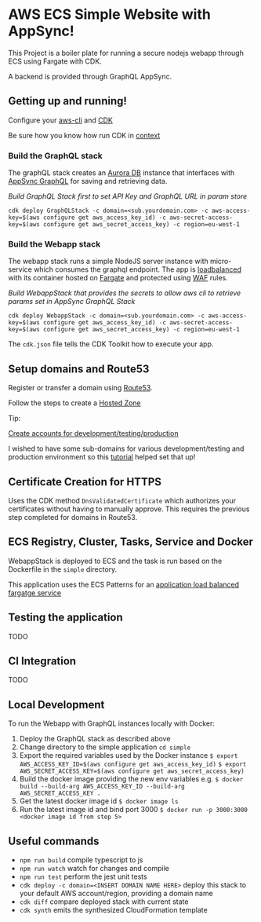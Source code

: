 # AWS ECS Simple Website with AppSync!

This Project is a boiler plate for running a secure nodejs webapp through ECS using Fargate with CDK.

A backend is provided through GraphQL AppSync.

## Getting up and running!

Configure your [aws-cli](https://docs.aws.amazon.com/cli/latest/userguide/cli-chap-configure.html) and [CDK](https://aws.amazon.com/cdk/)

Be sure how you know how run CDK in [context](https://docs.aws.amazon.com/cdk/latest/guide/context.html)

### Build the GraphQL stack

The graphQL stack creates an [Aurora DB](https://aws.amazon.com/rds/aurora/?aurora-whats-new.sort-by=item.additionalFields.postDateTime&aurora-whats-new.sort-order=desc) instance that interfaces with [AppSync GraphQL](https://aws.amazon.com/appsync/) for saving and retrieving data.

*Build GraphQL Stack first to set API Key and GraphQL URL in param store*

`cdk deploy GraphQLStack -c domain=<sub.yourdomain.com> -c aws-access-key=$(aws configure get aws_access_key_id) -c aws-secret-access-key=$(aws configure get aws_secret_access_key) -c region=eu-west-1`

### Build the Webapp stack

The webapp stack runs a simple NodeJS server instance with micro-service which consumes the graphql endpoint.
The app is [loadbalanced](https://aws.amazon.com/elasticloadbalancing/?elb-whats-new.sort-by=item.additionalFields.postDateTime&elb-whats-new.sort-order=desc) with its container hosted on [Fargate](https://aws.amazon.com/fargate/?whats-new-cards.sort-by=item.additionalFields.postDateTime&whats-new-cards.sort-order=desc&fargate-blogs.sort-by=item.additionalFields.createdDate&fargate-blogs.sort-order=desc) and protected using [WAF](https://aws.amazon.com/waf/) rules.

*Build WebappStack that provides the secrets to allow aws cli to retrieve params set in AppSync GraphQL Stack*


`cdk deploy WebappStack -c domain=<sub.yourdomain.com> -c aws-access-key=$(aws configure get aws_access_key_id) -c aws-secret-access-key=$(aws configure get aws_secret_access_key) -c region=eu-west-1`

The `cdk.json` file tells the CDK Toolkit how to execute your app.

## Setup domains and Route53

Register or transfer a domain using [Route53](https://docs.aws.amazon.com/Route53/latest/DeveloperGuide/Welcome.html).

Follow the steps to create a [Hosted Zone](https://docs.aws.amazon.com/Route53/latest/DeveloperGuide/hosted-zones-working-with.html)

Tip: 

[Create accounts for development/testing/production](https://aws.amazon.com/organizations/getting-started/best-practices/)

I wished to have some sub-domains for various development/testing and production environment so this [tutorial](https://serverless-stack.com/chapters/share-route-53-domains-across-aws-accounts.html) helped set that up!

## Certificate Creation for HTTPS

Uses the CDK method `DnsValidatedCertificate` which authorizes your certificates without having to manually approve. 
This requires the previous step completed for domains in Route53.

## ECS Registry, Cluster, Tasks, Service and Docker

WebappStack is deployed to ECS and the task is run based on the Dockerfile in the `simple` directory.

This application uses the ECS Patterns for an [application load balanced fargatge service](https://docs.aws.amazon.com/cdk/api/latest/docs/@aws-cdk_aws-ecs-patterns.ApplicationLoadBalancedFargateService.html)

## Testing the application

TODO

## CI Integration

TODO

## Local Development

To run the Webapp with GraphQL instances locally with Docker:

1. Deploy the GraphQL stack as described above
2. Change directory to the simple application `cd simple` 
3. Export the required variables used by the Docker instance
    `$ export AWS_ACCESS_KEY_ID=$(aws configure get aws_access_key_id)`
    `$ export AWS_SECRET_ACCESS_KEY=$(aws configure get aws_secret_access_key)`
4. Build the docker image providing the new env variables e.g.
    `$ docker build --build-arg AWS_ACCESS_KEY_ID --build-arg AWS_SECRET_ACCESS_KEY . `
5. Get the latest docker image id
    `$ docker image ls`
6. Run the latest image id and bind port 3000
   `$ docker run -p 3000:3000 <docker image id from step 5>`



## Useful commands


 * `npm run build`   compile typescript to js
 * `npm run watch`   watch for changes and compile
 * `npm run test`    perform the jest unit tests
 * `cdk deploy -c domain=<INSERT DOMAIN NAME HERE>` deploy this stack to your default AWS account/region, providing a domain name
 * `cdk diff`        compare deployed stack with current state
 * `cdk synth`       emits the synthesized CloudFormation template
